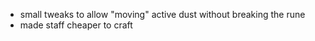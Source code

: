 - small tweaks to allow "moving" active dust without breaking the rune
- made staff cheaper to craft